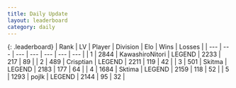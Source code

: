 ```yaml
---
title: Daily Update
layout: leaderboard
category: daily
---
```


{: .leaderboard}
| Rank | LV | Player | Division | Elo | Wins | Losses |
| --- | --- | --- | --- | --- | --- | --- |
| <span data-change="0">1</span> | 2844 | <span title="ID: 164871">KawashiroNitori</span> | LEGEND | <span data-change="5">2233</span> | <span data-change="12">217</span> | <span data-change="4">89</span> |
| <span data-change="0">2</span> | 489 | <span title="ID: 665674">Crisptian</span> | LEGEND | <span data-change="-4">2211</span> | <span data-change="2">119</span> | <span data-change="1">42</span> |
| <span data-change="2">3</span> | 501 | <span title="ID: 402846">Skitma</span> | LEGEND | <span data-change="49">2183</span> | <span data-change="43">177</span> | <span data-change="13">64</span> |
| <span data-change="-1">4</span> | 1684 | <span title="ID: 353063">Sktima</span> | LEGEND | <span data-change="0">2159</span> | <span data-change="0">118</span> | <span data-change="0">52</span> |
| <span data-change="1">5</span> | 1293 | <span title="ID: 4783">pojlk</span> | LEGEND | <span data-change="25">2144</span> | <span data-change="7">95</span> | <span data-change="2">32</span> |